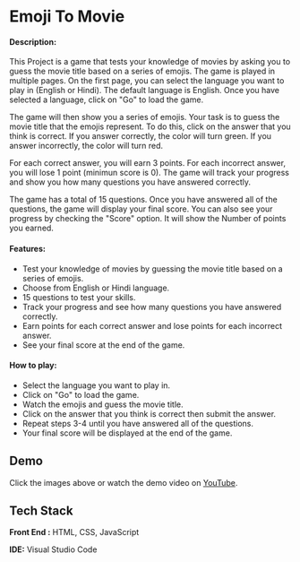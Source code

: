 
# Emoji To Movie

#### Description:

This Project is a game that tests your knowledge of movies by asking you to guess the movie title based on a series of emojis. The game is played in multiple pages. On the first page, you can select the language you want to play in (English or Hindi). The default language is English. Once you have selected a language, click on "Go" to load the game.

The game will then show you a series of emojis. Your task is to guess the movie title that the emojis represent. To do this, click on the answer that you think is correct. If you answer correctly, the color will turn green. If you answer incorrectly, the color will turn red.

For each correct answer, you will earn 3 points. For each incorrect answer, you will lose 1 point (minimun score is 0). The game will track your progress and show you how many questions you have answered correctly.

The game has a total of 15 questions. Once you have answered all of the questions, the game will display your final score. You can also see your progress by checking the "Score" option. It will show the Number of points you earned.

#### Features:

- Test your knowledge of movies by guessing the movie title based on a series of emojis.
- Choose from English or Hindi language.
- 15 questions to test your skills.
- Track your progress and see how many questions you have answered correctly.
- Earn points for each correct answer and lose points for each incorrect answer.
- See your final score at the end of the game.

#### How to play:
    
  - Select the language you want to play in.
  - Click on "Go" to load the game.
  - Watch the emojis and guess the movie title.
  - Click on the answer that you think is correct then     submit the answer.
  - Repeat steps 3-4 until you have answered all of the questions.
  - Your final score will be displayed at the end of the game.
  





## Demo

Click the images above or watch the demo video on [YouTube]().


## Tech Stack

**Front End :** HTML, CSS, JavaScript

**IDE:** Visual Studio Code


